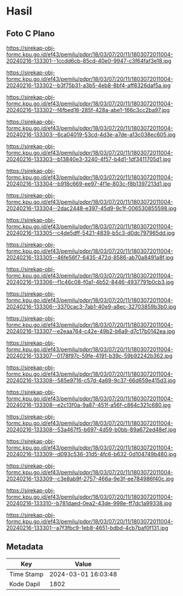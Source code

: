 # Hasil

## Foto C Plano

https://sirekap-obj-formc.kpu.go.id/ef43/pemilu/pdpr/18/03/07/20/11/1803072011004-20240216-133301--1ccdd6cb-85cd-40e0-9947-c3f64faf3e18.jpg

https://sirekap-obj-formc.kpu.go.id/ef43/pemilu/pdpr/18/03/07/20/11/1803072011004-20240216-133302--b3f75b31-a3b5-4eb8-8bf4-aff8326daf5a.jpg

https://sirekap-obj-formc.kpu.go.id/ef43/pemilu/pdpr/18/03/07/20/11/1803072011004-20240216-133302--f4fbed16-285f-428a-abe1-166c3cc2ba97.jpg

https://sirekap-obj-formc.kpu.go.id/ef43/pemilu/pdpr/18/03/07/20/11/1803072011004-20240216-133303--6ca04019-53cd-4d3e-a7de-a13c038ec605.jpg

https://sirekap-obj-formc.kpu.go.id/ef43/pemilu/pdpr/18/03/07/20/11/1803072011004-20240216-133303--b13840e3-3240-4f57-b4d1-1df3411705d1.jpg

https://sirekap-obj-formc.kpu.go.id/ef43/pemilu/pdpr/18/03/07/20/11/1803072011004-20240216-133304--b918c669-ee97-4f1e-803c-f8b1397213d1.jpg

https://sirekap-obj-formc.kpu.go.id/ef43/pemilu/pdpr/18/03/07/20/11/1803072011004-20240216-133304--2dac2448-e397-45d9-9c1f-006530855598.jpg

https://sirekap-obj-formc.kpu.go.id/ef43/pemilu/pdpr/18/03/07/20/11/1803072011004-20240216-133305--c4de5dff-5421-4839-b5c3-d0dc797965dd.jpg

https://sirekap-obj-formc.kpu.go.id/ef43/pemilu/pdpr/18/03/07/20/11/1803072011004-20240216-133305--46fe56f7-6435-472d-8586-ab70a8491a8f.jpg

https://sirekap-obj-formc.kpu.go.id/ef43/pemilu/pdpr/18/03/07/20/11/1803072011004-20240216-133306--f1c46c08-f0a1-4b52-8446-4937791b0cb3.jpg

https://sirekap-obj-formc.kpu.go.id/ef43/pemilu/pdpr/18/03/07/20/11/1803072011004-20240216-133306--3370cac3-7ab1-40e9-a8ec-32703859b3b0.jpg

https://sirekap-obj-formc.kpu.go.id/ef43/pemilu/pdpr/18/03/07/20/11/1803072011004-20240216-133307--e2eaa764-c42e-49b2-b6a9-d7c17b0142ea.jpg

https://sirekap-obj-formc.kpu.go.id/ef43/pemilu/pdpr/18/03/07/20/11/1803072011004-20240216-133307--0178f97c-59fe-4191-b39c-59b92242b362.jpg

https://sirekap-obj-formc.kpu.go.id/ef43/pemilu/pdpr/18/03/07/20/11/1803072011004-20240216-133308--585e9716-c57d-4a69-9c37-66d659e415d3.jpg

https://sirekap-obj-formc.kpu.go.id/ef43/pemilu/pdpr/18/03/07/20/11/1803072011004-20240216-133308--e2c13f0a-9a87-451f-a56f-c864c321c680.jpg

https://sirekap-obj-formc.kpu.go.id/ef43/pemilu/pdpr/18/03/07/20/11/1803072011004-20240216-133308--53a467f5-b697-4d59-b0bb-89a672ed48ef.jpg

https://sirekap-obj-formc.kpu.go.id/ef43/pemilu/pdpr/18/03/07/20/11/1803072011004-20240216-133309--d093c536-31d5-4fc6-b632-0d104749b480.jpg

https://sirekap-obj-formc.kpu.go.id/ef43/pemilu/pdpr/18/03/07/20/11/1803072011004-20240216-133309--c3e8ab9f-2757-466a-9e3f-ee784986f40c.jpg

https://sirekap-obj-formc.kpu.go.id/ef43/pemilu/pdpr/18/03/07/20/11/1803072011004-20240216-133310--b781daed-0ea2-43de-998e-ff7dc1a99338.jpg

https://sirekap-obj-formc.kpu.go.id/ef43/pemilu/pdpr/18/03/07/20/11/1803072011004-20240216-133301--a7f3fbc9-1eb8-4651-bdbd-4cb7baf0f131.jpg


## Metadata

| Key        | Value               |
| ---------- | ------------------- |
| Time Stamp | 2024-03-01 16:03:48 |
| Kode Dapil | 1802                |



